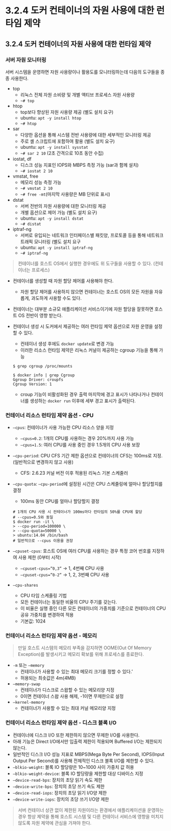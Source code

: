 # 3.2.4 도커 컨테이너의 자원 사용에 대한 런타임 제약
## 3.2.4 도커 컨테이너의 자원 사용에 대한 런타임 제약

### 서버 자원 모니터링

서버 시스템을 운영하면 자원 사용량이나 활용도를 모니터링하는데 다음의 도구들을 종종 사용한다.

- top
    - 리눅스 전체 자원 소비량 및 개별 액티브 프로세스 자원 사용량
    - `~# top`
- htop
    - top보다 향상된 자원 사용량 제공 (별도 설치 요구)
    - ubuntu: `apt -y install htop`
    - `~# htop`
- sar
    - 다양한 옵션을 통해 시스템 전반 사용량에 대한 세부적인 모니터링 제공
    - 주로 셸 스크립트에 포함하여 활용 (별도 설치 요구)
    - ubuntu: `apt -y install sysstat`
    - `~# sar 2 10` (2초 간격으로 10초 동안 수집)
- iostat, df
    - 디스크 성능 지표인 IOPS와 MBPS 측정 가능 (sar과 함께 설치)
    - `~# iostat 2 10`
- vmstat, free
    - 메모리 성능 측정 가능
    - `~# vmstat 2 10`
    - `~# free -mt`(마지막 사용량은 MB 단위로 표시)
- dstat
    - 서버 전반의 자원 사용량에 대한 모니터링 제공
    - 개별 옵션으로 제어 가능 (별도 설치 요구)
    - ubuntu: `apt -y install dstat`
    - `~# distat`
- iptraf-ng
    - 서버로 유입되는 네트워크 인터페이스별 패킷양, 프로토콜 등을 통해 네트워크 트래픽 모니터링 (별도 설치 요구
    - ubuntu: `apt -y install iptraf-ng`
    - `~# iptraf-ng`

> 컨테이너를 호스트 OS에서 실행한 경우에도 위 도구들을 사용할 수 있다. (컨테이너는 프로세스)
>
- 컨테이너를 생성할 때 자원 할당 제어를 사용해야 한다.
    - 자원 할당 제어를 사용하지 않으면 컨테이너는 호스트 OS의 모든 자원을 자유롭게, 과도하게 사용할 수도 있다.
- 컨테이너는 대부분 소규모 애플리케이션 서비스이기에 자원 할당을 잘못하면 호스트 OS 전반이 영향 받는다.
- 컨테이너 생성 시 도커에서 제공하는 여러 런타임 제약 옵션으로 자원 운영을 설정할 수 있다.
    - 컨테이너 생성 후에도 `docker update`로 변경 가능
    - 이러한 리소스 런타임 제약은 리눅스 커널이 제공하는 cgroup 기능을 통해 가능

    ```docker
    $ grep cgroup /proc/mounts
    
    $ docker info | grep Cgroup
    Ggroup Driver: croupfs
    Cgroup Version: 1
    ```

    - croup 기능이 비활성화된 경우 출력 마지막에 경고 표시가 나타나거나 컨테이너를 생성하는 `docker run` 이후에 세부 경고 표시가 출력된다.

### 컨테이너 리소스 런타임 제약 옵션 - CPU

- `—cpus`: 컨테이너가 사용 가능한 CPU 리소스 양을 지정
    - `—cpus=0.2`: 1개의 CPU를 사용하는 경우 20%까지 사용 가능
    - `—cpus=1.5`: 여러 CPU를 사용 중인 경우 1.5개의 CPU 사용 보장
- `—cpu-period`: CPU CFS 기간 제한 옵션으로 컨테이너의 CFS는 100ms로 지정. (일반적으로 변경하지 않고 사용)
    - CFS: 2.6.23 커널 버전 이후 적용된 리눅스 기본 스케줄러
- `—cpu-quota`: `—cpu-period`에 설정된 시간은 CPU 스케줄링에 얼마나 할당할지를 결정
    - 100ms 동안 CPU를 얼마나 할당할지 결정

    ```docker
    # 1개의 CPU 사용 시 컨테이너가 100ms마다 런타임의 50%를 CPU에 할당
    # --cpus=0.5와 동일
    $ docker run -it \
    > --cpu-period=100000 \
    > --cpu-quota=50000 \
    > ubuntu:14.04 /bin/bash
    # 일반적으로 --cpus 이용을 권장
    ```

- `—cpuset-cpus`: 호스트 OS에 여러 CPU를 사용하는 경우 특정 코어 번호를 지정하여 사용 제한 (0부터 시작)
    - `—cpuset-cpus=”0,3”` → 1, 4번째 CPU 사용
    - `—cpuset-cpus=”0-2”` → 1, 2, 3번째 CPU 사용
- `—cpu-shares`
    - CPU 타임 스케줄링 기법
    - 모든 컨테이너는 동일한 비율의 CPU 주기를 갖는다.
    - 이 비율은 실행 중인 다른 모든 컨테이너의 가중치를 기준으로 컨테이너의 CPU 공유 가중치를 변경하여 적용
    - 기본값: 1024

### 컨테이너 리소스 런타임 제약 옵션 - 메모리

> 만일 호스트 시스템의 메모리 부족을 감지하면 OOME(Out Of Memory Exception)를 발생시키고 메모리 확보를 위해 프로세스를 종료한다.
>
- `-m` 또는 `—memory`
    - 컨테이너가 사용할 수 있는 최대 메모리 크기를 정할 수 있다.’
    - 허용되는 최솟값은 4m(4MB)
- `—memory-swap`
    - 컨테이너가 디스크로 스왑할 수 있는 메모리양 지정
    - 0이면 컨테이너 스왑 사용 해제, -1이면 무제한으로 설정
- `—kernel-memory`
    - 컨테이너가 사용할 수 있는 최대 커널 메모리양 지정

### 컨테이너 리소스 런타임 제약 옵션 - 디스크 블록 I/O

- 컨테이너에 디스크 I/O 또한 제한하지 않으면 무제한 I/O를 사용한다.
- 아래 기능은 Direct I/O에서만 입출력 제한이 적용되며 Buffered I/O는 제한되지 않는다.
- 일반적인 디스크 I/O 성능 지표로 MBPS(Mega Byte Per Second), IOPS(Input Output Per Second)를 사용해 전체적인 디스크 블록 I/O를 제한할 수 있다.
- `—blkio-weight`: 블록 IO 할당량은 10~1000 사이 가중치 값 허용
- `—blkio-weight-device`: 블록 IO 할당량을 제한할 대상 디바이스 지정
- `—device-read-bps`: 장치의 초당 읽기 속도 제한
- `—device-write-bps`: 장치의 초당 쓰기 속도 제한
- `—device-read-iops`: 장치의 초당 읽기 I/O양 제한
- `—device-write-iops`: 장치의 초당 쓰기 I/O양 제한

> 서버 컨테이너 상관 없이 제한된 자원이라는 환경에서 애플리케이션을 운영하는 경우 항상 제약을 통해 호스트 시스템 및 다른 컨테이너 서비스에 영향을 미치지 않도록 자원 제약에 관심을 가져야 한다.
>

